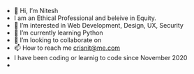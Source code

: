 - 👋 Hi, I’m Nitesh
- I am an Ethical Professional and beleive in Equity. 
- 👀 I’m interested in Web Development, Design, UX, Security
- 🌱 I’m currently learning Python
- 💞️ I’m looking to collaborate on 
- 📫 How to reach me crisnit@me.com
- I have been coding or learnig to code since November 2020
- 

<!---
ngg03/ngg03 is a ✨ special ✨ repository because its `README.md` (this file) appears on your GitHub profile.
You can click the Preview link to take a look at your changes.
--->
